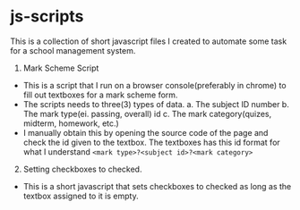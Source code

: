 # js-scripts
This is a collection of short javascript files I created to automate some task for a school management system.

1. Mark Scheme Script
 - This is a script that I run on a browser console(preferably in chrome) to fill out textboxes for a mark scheme form.
 - The scripts needs to three(3) types of data.
   a. The subject ID number
   b. The mark type(ei. passing, overall) id
   c. The mark category(quizes, midterm, homework, etc.)
 - I manually obtain this by opening the source code of the page and check the id given to the textbox. The textboxes has this id format for what I understand `<mark type>?<subject id>?<mark category>`

2. Setting checkboxes to checked.
 - This is a short javascript that sets checkboxes to checked as long as the textbox assigned to it is empty.